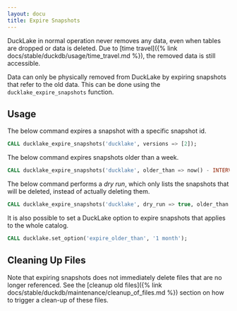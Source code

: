 ```yaml
---
layout: docu
title: Expire Snapshots
---
```


DuckLake in normal operation never removes any data, even when tables are dropped or data is deleted.
Due to [time travel]({% link docs/stable/duckdb/usage/time_travel.md %}), the removed data is still accessible.

Data can only be physically removed from DuckLake by expiring snapshots that refer to the old data.
This can be done using the `ducklake_expire_snapshots` function.

## Usage

The below command expires a snapshot with a specific snapshot id.

```sql
CALL ducklake_expire_snapshots('ducklake', versions => [2]);
```

The below command expires snapshots older than a week.

```sql
CALL ducklake_expire_snapshots('ducklake', older_than => now() - INTERVAL '1 week');
```

The below command performs a *dry run*, which only lists the snapshots that will be deleted, instead of actually deleting them.

```sql
CALL ducklake_expire_snapshots('ducklake', dry_run => true, older_than => now() - INTERVAL '1 week');
```

It is also possible to set a DuckLake option to expire snapshots that applies to the whole catalog.

```sql
CALL ducklake.set_option('expire_older_than', '1 month');
```

## Cleaning Up Files

Note that expiring snapshots does not immediately delete files that are no longer referenced.
See the [cleanup old files]({% link docs/stable/duckdb/maintenance/cleanup_of_files.md %}) section on how to trigger a clean-up of these files.
